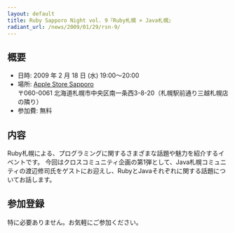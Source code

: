 ```yaml
---
layout: default
title: Ruby Sapporo Night vol. 9『Ruby札幌 × Java札幌』
radiant_url: /news/2009/01/29/rsn-9/
---
```

## 概要

- 日時: 2009 年 2 月 18 日 (水) 19:00〜20:00
- 場所: [Apple Store Sapporo](http://www.apple.com/jp/retail/sapporo/map/) <br/>〒060-0061 北海道札幌市中央区南一条西3-8-20（札幌駅前通り三越札幌店の隣り）
- 参加費: 無料

## 内容

Ruby札幌による、プログラミングに関するさまざまな話題や魅力を紹介するイベントです。 今回はクロスコミュニティ企画の第1弾として、Java札幌コミュニティの渡辺修司氏をゲストにお迎えし、RubyとJavaそれぞれに関する話題についてお話します。

## 参加登録

特に必要ありません。お気軽にご参加ください。
